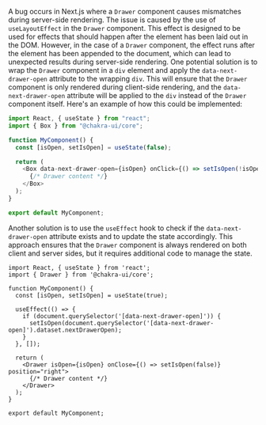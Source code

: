 A bug occurs in Next.js where a `Drawer` component causes mismatches during server-side rendering. The issue is caused by the use of `useLayoutEffect` in the `Drawer` component. This effect is designed to be used for effects that should happen after the element has been laid out in the DOM. However, in the case of a `Drawer` component, the effect runs after the element has been appended to the document, which can lead to unexpected results during server-side rendering.
One potential solution is to wrap the `Drawer` component in a `div` element and apply the `data-next-drawer-open` attribute to the wrapping `div`. This will ensure that the `Drawer` component is only rendered during client-side rendering, and the `data-next-drawer-open` attribute will be applied to the `div` instead of the `Drawer` component itself. Here's an example of how this could be implemented:

```javascript
import React, { useState } from "react";
import { Box } from "@chakra-ui/core";

function MyComponent() {
  const [isOpen, setIsOpen] = useState(false);

  return (
    <Box data-next-drawer-open={isOpen} onClick={() => setIsOpen(!isOpen)}>
      {/* Drawer content */}
    </Box>
  );
}

export default MyComponent;
```

Another solution is to use the `useEffect` hook to check if the `data-next-drawer-open` attribute exists and to update the state accordingly. This approach ensures that the `Drawer` component is always rendered on both client and server sides, but it requires additional code to manage the state.

```
import React, { useState } from 'react';
import { Drawer } from '@chakra-ui/core';

function MyComponent() {
  const [isOpen, setIsOpen] = useState(true);

  useEffect(() => {
    if (document.querySelector('[data-next-drawer-open]')) {
      setIsOpen(document.querySelector('[data-next-drawer-open]').dataset.nextDrawerOpen);
    }
  }, []);

  return (
    <Drawer isOpen={isOpen} onClose={() => setIsOpen(false)} position="right">
      {/* Drawer content */}
    </Drawer>
  );
}

export default MyComponent;
```
